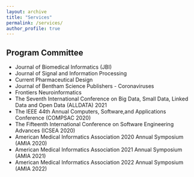 ```yaml
---
layout: archive
title: "Services"
permalink: /services/
author_profile: true
---    
```



## Program Committee
  + Journal of Biomedical Informatics (JBI)   
  + Journal of Signal and Information Processing  
  + Current Pharmaceutical Design  
  + Journal of Bentham Science Publishers - Coronaviruses  
  + Frontiers Neuroinformatics  
  + The Seventh International Conference on Big Data, Small Data, Linked Data and Open Data (ALLDATA) 2021 
  + The IEEE 44th Annual Computers, Software,and Applications Conference (COMPSAC 2020) 
  + The Fifteenth International Conference on Software Engineering Advances (ICSEA 2020) 
  + American Medical Informatics Association 2020 Annual Symposium (AMIA 2020) 
  + American Medical Informatics Association 2021 Annual Symposium (AMIA 2021) 
  + American Medical Informatics Association 2022 Annual Symposium (AMIA 2022)
